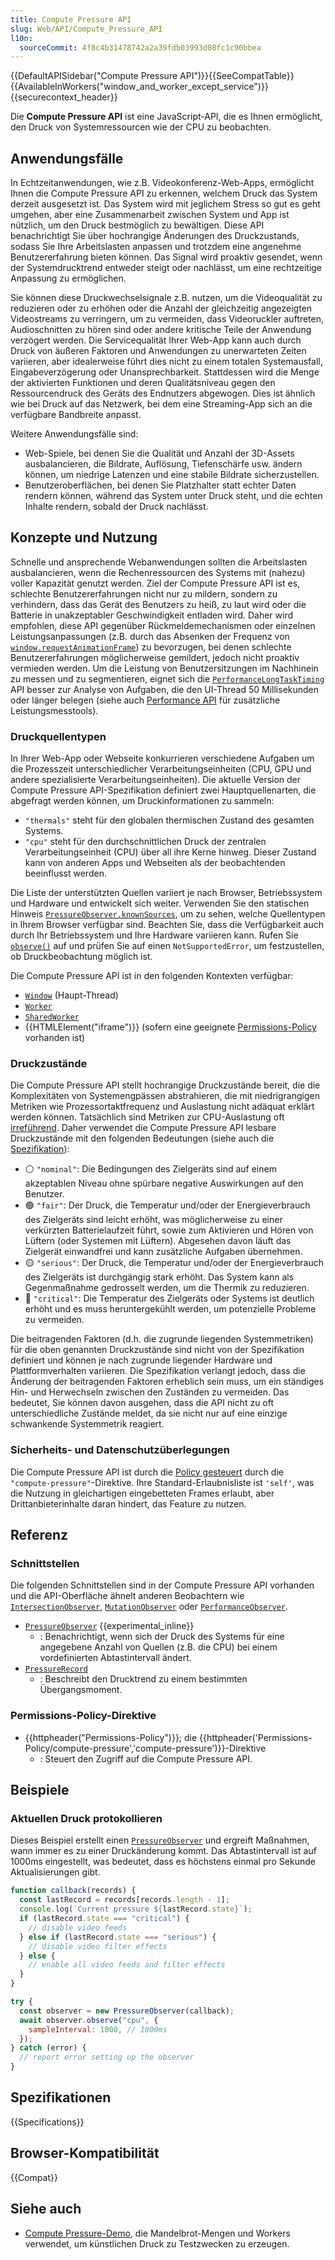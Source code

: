 ```yaml
---
title: Compute Pressure API
slug: Web/API/Compute_Pressure_API
l10n:
  sourceCommit: 4f8c4b31478742a2a39fdb03993d08fc1c90bbea
---
```


{{DefaultAPISidebar("Compute Pressure API")}}{{SeeCompatTable}}{{AvailableInWorkers("window_and_worker_except_service")}}{{securecontext_header}}

Die **Compute Pressure API** ist eine JavaScript-API, die es Ihnen ermöglicht, den Druck von Systemressourcen wie der CPU zu beobachten.

## Anwendungsfälle

In Echtzeitanwendungen, wie z.B. Videokonferenz-Web-Apps, ermöglicht Ihnen die Compute Pressure API zu erkennen, welchem Druck das System derzeit ausgesetzt ist. Das System wird mit jeglichem Stress so gut es geht umgehen, aber eine Zusammenarbeit zwischen System und App ist nützlich, um den Druck bestmöglich zu bewältigen. Diese API benachrichtigt Sie über hochrangige Änderungen des Druckzustands, sodass Sie Ihre Arbeitslasten anpassen und trotzdem eine angenehme Benutzererfahrung bieten können. Das Signal wird proaktiv gesendet, wenn der Systemdrucktrend entweder steigt oder nachlässt, um eine rechtzeitige Anpassung zu ermöglichen.

Sie können diese Druckwechselsignale z.B. nutzen, um die Videoqualität zu reduzieren oder zu erhöhen oder die Anzahl der gleichzeitig angezeigten Videostreams zu verringern, um zu vermeiden, dass Videoruckler auftreten, Audioschnitten zu hören sind oder andere kritische Teile der Anwendung verzögert werden. Die Servicequalität Ihrer Web-App kann auch durch Druck von äußeren Faktoren und Anwendungen zu unerwarteten Zeiten variieren, aber idealerweise führt dies nicht zu einem totalen Systemausfall, Eingabeverzögerung oder Unansprechbarkeit. Stattdessen wird die Menge der aktivierten Funktionen und deren Qualitätsniveau gegen den Ressourcendruck des Geräts des Endnutzers abgewogen. Dies ist ähnlich wie bei Druck auf das Netzwerk, bei dem eine Streaming-App sich an die verfügbare Bandbreite anpasst.

Weitere Anwendungsfälle sind:

- Web-Spiele, bei denen Sie die Qualität und Anzahl der 3D-Assets ausbalancieren, die Bildrate, Auflösung, Tiefenschärfe usw. ändern können, um niedrige Latenzen und eine stabile Bildrate sicherzustellen.
- Benutzeroberflächen, bei denen Sie Platzhalter statt echter Daten rendern können, während das System unter Druck steht, und die echten Inhalte rendern, sobald der Druck nachlässt.

## Konzepte und Nutzung

Schnelle und ansprechende Webanwendungen sollten die Arbeitslasten ausbalancieren, wenn die Rechenressourcen des Systems mit (nahezu) voller Kapazität genutzt werden. Ziel der Compute Pressure API ist es, schlechte Benutzererfahrungen nicht nur zu mildern, sondern zu verhindern, dass das Gerät des Benutzers zu heiß, zu laut wird oder die Batterie in unakzeptabler Geschwindigkeit entladen wird. Daher wird empfohlen, diese API gegenüber Rückmeldemechanismen oder einzelnen Leistungsanpassungen (z.B. durch das Absenken der Frequenz von [`window.requestAnimationFrame`](/de/docs/Web/API/Window/requestAnimationFrame)) zu bevorzugen, bei denen schlechte Benutzererfahrungen möglicherweise gemildert, jedoch nicht proaktiv vermieden werden. Um die Leistung von Benutzersitzungen im Nachhinein zu messen und zu segmentieren, eignet sich die [`PerformanceLongTaskTiming`](/de/docs/Web/API/PerformanceLongTaskTiming) API besser zur Analyse von Aufgaben, die den UI-Thread 50 Millisekunden oder länger belegen (siehe auch [Performance API](/de/docs/Web/API/Performance_API) für zusätzliche Leistungsmesstools).

### Druckquellentypen

In Ihrer Web-App oder Webseite konkurrieren verschiedene Aufgaben um die Prozesszeit unterschiedlicher Verarbeitungseinheiten (CPU, GPU und andere spezialisierte Verarbeitungseinheiten). Die aktuelle Version der Compute Pressure API-Spezifikation definiert zwei Hauptquellenarten, die abgefragt werden können, um Druckinformationen zu sammeln:

- `"thermals"` steht für den globalen thermischen Zustand des gesamten Systems.
- `"cpu"` steht für den durchschnittlichen Druck der zentralen Verarbeitungseinheit (CPU) über all ihre Kerne hinweg. Dieser Zustand kann von anderen Apps und Webseiten als der beobachtenden beeinflusst werden.

Die Liste der unterstützten Quellen variiert je nach Browser, Betriebssystem und Hardware und entwickelt sich weiter. Verwenden Sie den statischen Hinweis [`PressureObserver.knownSources`](/de/docs/Web/API/PressureObserver/knownSources_static), um zu sehen, welche Quellentypen in Ihrem Browser verfügbar sind. Beachten Sie, dass die Verfügbarkeit auch durch Ihr Betriebssystem und Ihre Hardware variieren kann. Rufen Sie [`observe()`](/de/docs/Web/API/PressureObserver/observe) auf und prüfen Sie auf einen `NotSupportedError`, um festzustellen, ob Druckbeobachtung möglich ist.

Die Compute Pressure API ist in den folgenden Kontexten verfügbar:

- [`Window`](/de/docs/Web/API/Window) (Haupt-Thread)
- [`Worker`](/de/docs/Web/API/Worker)
- [`SharedWorker`](/de/docs/Web/API/SharedWorker)
- {{HTMLElement("iframe")}} (sofern eine geeignete [Permissions-Policy](/de/docs/Web/HTTP/Reference/Headers/Permissions-Policy/compute-pressure) vorhanden ist)

### Druckzustände

Die Compute Pressure API stellt hochrangige Druckzustände bereit, die die Komplexitäten von Systemengpässen abstrahieren, die mit niedrigrangigen Metriken wie Prozessortaktfrequenz und Auslastung nicht adäquat erklärt werden können. Tatsächlich sind Metriken zur CPU-Auslastung oft [irreführend](https://www.brendangregg.com/blog/2017-05-09/cpu-utilization-is-wrong.html). Daher verwendet die Compute Pressure API lesbare Druckzustände mit den folgenden Bedeutungen (siehe auch die [Spezifikation](https://w3c.github.io/compute-pressure/#pressure-states)):

- ⚪ `"nominal"`: Die Bedingungen des Zielgeräts sind auf einem akzeptablen Niveau ohne spürbare negative Auswirkungen auf den Benutzer.
- 🟢 `"fair"`: Der Druck, die Temperatur und/oder der Energieverbrauch des Zielgeräts sind leicht erhöht, was möglicherweise zu einer verkürzten Batterielaufzeit führt, sowie zum Aktivieren und Hören von Lüftern (oder Systemen mit Lüftern). Abgesehen davon läuft das Zielgerät einwandfrei und kann zusätzliche Aufgaben übernehmen.
- 🟡 `"serious"`: Der Druck, die Temperatur und/oder der Energieverbrauch des Zielgeräts ist durchgängig stark erhöht. Das System kann als Gegenmaßnahme gedrosselt werden, um die Thermik zu reduzieren.
- 🔴 `"critical"`: Die Temperatur des Zielgeräts oder Systems ist deutlich erhöht und es muss heruntergekühlt werden, um potenzielle Probleme zu vermeiden.

Die beitragenden Faktoren (d.h. die zugrunde liegenden Systemmetriken) für die oben genannten Druckzustände sind nicht von der Spezifikation definiert und können je nach zugrunde liegender Hardware und Plattformverhalten variieren. Die Spezifikation verlangt jedoch, dass die Änderung der beitragenden Faktoren erheblich sein muss, um ein ständiges Hin- und Herwechseln zwischen den Zuständen zu vermeiden. Das bedeutet, Sie können davon ausgehen, dass die API nicht zu oft unterschiedliche Zustände meldet, da sie nicht nur auf eine einzige schwankende Systemmetrik reagiert.

### Sicherheits- und Datenschutzüberlegungen

Die Compute Pressure API ist durch die [Policy gesteuert](/de/docs/Web/HTTP/Guides/Permissions_Policy) durch die `"compute-pressure"`-Direktive. Ihre Standard-Erlaubnisliste ist `'self'`, was die Nutzung in gleichartigen eingebetteten Frames erlaubt, aber Drittanbieterinhalte daran hindert, das Feature zu nutzen.

## Referenz

### Schnittstellen

Die folgenden Schnittstellen sind in der Compute Pressure API vorhanden und die API-Oberfläche ähnelt anderen Beobachtern wie [`IntersectionObserver`](/de/docs/Web/API/IntersectionObserver), [`MutationObserver`](/de/docs/Web/API/MutationObserver) oder [`PerformanceObserver`](/de/docs/Web/API/PerformanceObserver).

- [`PressureObserver`](/de/docs/Web/API/PressureObserver) {{experimental_inline}}
  - : Benachrichtigt, wenn sich der Druck des Systems für eine angegebene Anzahl von Quellen (z.B. die CPU) bei einem vordefinierten Abtastintervall ändert.
- [`PressureRecord`](/de/docs/Web/API/PressureRecord)
  - : Beschreibt den Drucktrend zu einem bestimmten Übergangsmoment.

### Permissions-Policy-Direktive

- {{httpheader("Permissions-Policy")}}; die {{httpheader('Permissions-Policy/compute-pressure','compute-pressure')}}-Direktive
  - : Steuert den Zugriff auf die Compute Pressure API.

## Beispiele

### Aktuellen Druck protokollieren

Dieses Beispiel erstellt einen [`PressureObserver`](/de/docs/Web/API/PressureObserver) und ergreift Maßnahmen, wann immer es zu einer Druckänderung kommt. Das Abtastintervall ist auf 1000ms eingestellt, was bedeutet, dass es höchstens einmal pro Sekunde Aktualisierungen gibt.

```js
function callback(records) {
  const lastRecord = records[records.length - 1];
  console.log(`Current pressure ${lastRecord.state}`);
  if (lastRecord.state === "critical") {
    // disable video feeds
  } else if (lastRecord.state === "serious") {
    // disable video filter effects
  } else {
    // enable all video feeds and filter effects
  }
}

try {
  const observer = new PressureObserver(callback);
  await observer.observe("cpu", {
    sampleInterval: 1000, // 1000ms
  });
} catch (error) {
  // report error setting up the observer
}
```

## Spezifikationen

{{Specifications}}

## Browser-Kompatibilität

{{Compat}}

## Siehe auch

- [Compute Pressure-Demo](https://w3c.github.io/compute-pressure/demo/), die Mandelbrot-Mengen und Workers verwendet, um künstlichen Druck zu Testzwecken zu erzeugen.
